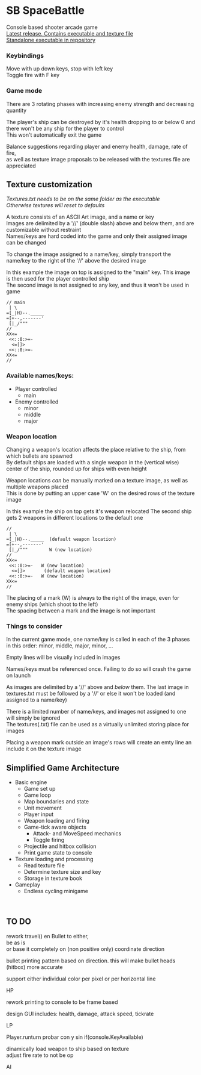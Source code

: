 # SB SpaceBattle
Console based shooter arcade game  
[Latest release. Contains executable and texture file](https://github.com/Daniel249/SB/releases "Current Release")  
[Standalone executable in repository](https://github.com/Daniel249/SB/raw/master/SBattle.exe "SBattle.exe download")

 ### Keybindings

Move with up down keys, stop with left key  
Toggle fire with F key

### Game mode

There are 3 rotating phases with increasing enemy strength and decreasing quantity  

The player's ship can be destroyed by it's health dropping to or below 0 and there won't be any ship for the player to control  
This won't automatically exit the game  

Balance suggestions regarding player and enemy health, damage, rate of fire,  
as well as texture image proposals to be released with the textures file are appreciated
## Texture customization
*Textures.txt needs to be on the same folder as the executable  
Otherwise textures will reset to defaults*

A texture consists of an ASCII Art image, and a name or key  
Images are delimited by a '//' (double slash) above and below them, and are customizable without restraint  
Names/keys are hard coded into the game and only their assigned image can be changed  

To change the image assigned to a name/key, simply transport the name/key to the right of the '//' above the desired image

In this example the image on top is assigned to the "main" key. This image is then used for the player controlled ship  
The second image is not assigned to any key, and thus it won't be used in game


```
// main  
 | \
=[_|H)--._____
=[+--,-------'
 [|_/"""
//
XX<=
 <<::0:>=-
  <=[]>
 <<::0:>=-
XX<=
//
```
### Available names/keys:
- Player controlled
  - main
- Enemy controlled
  - minor
  - middle
  - major

### Weapon location
Changing a weapon's location affects the place relative to the ship, from which bullets are spawned  
By default ships are loaded with a single weapon in the (vertical wise) center of the ship, 
rounded up for ships with even height

Weapon locations *can* be manually marked on a texture image, as well as multiple weapons placed  
This is done by putting an upper case 'W' on the desired rows of the texture image

In this example the ship on top gets it's weapon relocated
The second ship gets 2 weapons in different locations to the default one
```
//  
 | \
=[_|H)--._____  (default weapon location)
=[+--,-------'
 [|_/"""        W (new location)
//
XX<=
 <<::0:>=-   W (new location)
  <=[]>       (default weapon location)
 <<::0:>=-   W (new location)
XX<=
//
```
The placing of a mark (W) is always to the right of the image, even for enemy ships (which shoot to the left)  
The spacing between a mark and the image is not important
### Things to consider
In the current game mode, one name/key is called in each of the 3 phases in this order: minor, middle, major, minor, ...

Empty lines will be visually included in images

Names/keys must be referenced once. Failing to do so will crash the game on launch

As images are delimited by a '//' above and *below* them. The last image in textures.txt must be followed by a '//' or else it won't be loaded (and assigned to a name/key) 

There is a limited number of name/keys, and images not assigned to one will simply be ignored  
The textures(.txt) file can be used as a virtually unlimited storing place for images

Placing a weapon mark outside an image's rows will create an emty line an include it on the texture image

## Simplified Game Architecture
- Basic engine
  - Game set up
  - Game loop
  - Map boundaries and state
  - Unit movement
  - Player input
  - Weapon loading and firing
  - Game-tick aware objects
    - Attack- and MoveSpeed mechanics
    - Toggle firing
  - Projectile and hitbox collision
  - Print game state to console
- Texture loading and processing
  - Read texture file
  - Determine texture size and key
  - Storage in texture book
- Gameplay
  - Endless cycling minigame
&nbsp;


&nbsp;  
## TO DO
rework travel() en Bullet to either,  
be as is   
or base it completely on (non positive only) coordinate direction

bullet printing pattern based on direction. this will make bullet heads (hitbox) more accurate

support either individual color per pixel or per horizontal line

HP

rework printing to console to be frame based  

design GUI
includes: health, damage, attack speed, tickrate


LP  

Player.runturn probar con y sin if(console.KeyAvailable)

dinamically load weapon to ship based on texture  
adjust fire rate to not be op

AI


